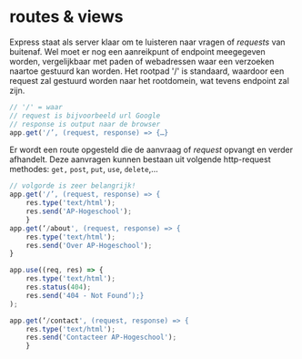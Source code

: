 # routes & views

Express staat als server klaar om te luisteren naar vragen of _requests_ van buitenaf. Wel moet er nog een aanreikpunt of endpoint meegegeven worden, vergelijkbaar met paden of webadressen waar een verzoeken naartoe gestuurd kan worden. Het rootpad '/' is standaard, waardoor een request zal gestuurd worden naar het rootdomein, wat tevens endpoint zal zijn.

```javascript
// '/' = waar
// request is bijvoorbeeld url Google
// response is output naar de browser
app.get('/’, (request, response) => {…}
```

Er wordt een route opgesteld die de aanvraag of _request_ opvangt en verder afhandelt. Deze aanvragen kunnen bestaan uit volgende http-request methodes: `get,` `post`, `put`, `use`, `delete`,...

```javascript
// volgorde is zeer belangrijk!
app.get('/’, (request, response) => {
    res.type('text/html');
    res.send('AP-Hogeschool');
    }
app.get(‘/about', (request, response) => {
    res.type('text/html');
    res.send('Over AP-Hogeschool');
}

app.use((req, res) => {
    res.type('text/html');
    res.status(404);
    res.send('404 - Not Found’);}
);

app.get(‘/contact', (request, response) => {
    res.type('text/html');
    res.send('Contacteer AP-Hogeschool');
    }
```

 

